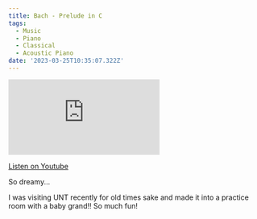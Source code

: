 ```yaml
---
title: Bach - Prelude in C
tags:
  - Music
  - Piano
  - Classical
  - Acoustic Piano
date: '2023-03-25T10:35:07.322Z'
---
```


<iframe src="https://www.youtube-nocookie.com/embed/Qxv7QAKtoes?modestbranding=1&showinfo=0&rel=0" title="YouTube video player" frameborder="0" allow="accelerometer; autoplay; encrypted-media; gyroscope; picture-in-picture;" allowfullscreen className="youtube_video"></iframe>

[Listen on Youtube](https://youtu.be/Qxv7QAKtoes)

So dreamy...

I was visiting UNT recently for old times sake and made it into a practice room with a baby grand!! So much fun!
